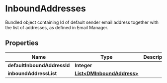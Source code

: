 

# InboundAddresses

Bundled object containing Id of default sender email address together with the list of addresses, as defined in Email Manager.

## Properties

| Name | Type | Description | Notes |
|------------ | ------------- | ------------- | -------------|
|**defaultInboundAddressId** | **Integer** |  |  [optional] |
|**inboundAddressList** | [**List&lt;DMInboundAddress&gt;**](DMInboundAddress.md) |  |  [optional] |




